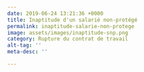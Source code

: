 ```yaml
---
date: 2019-06-24 13:21:36 +0000
title: Inaptitude d'un salarié non-protégé
permalink: inaptitude-salarie-non-protege
image: assets/images/inaptitude-snp.png
category: Rupture du contrat de travail
alt-tag: ''
meta-desc: ''

---
```

